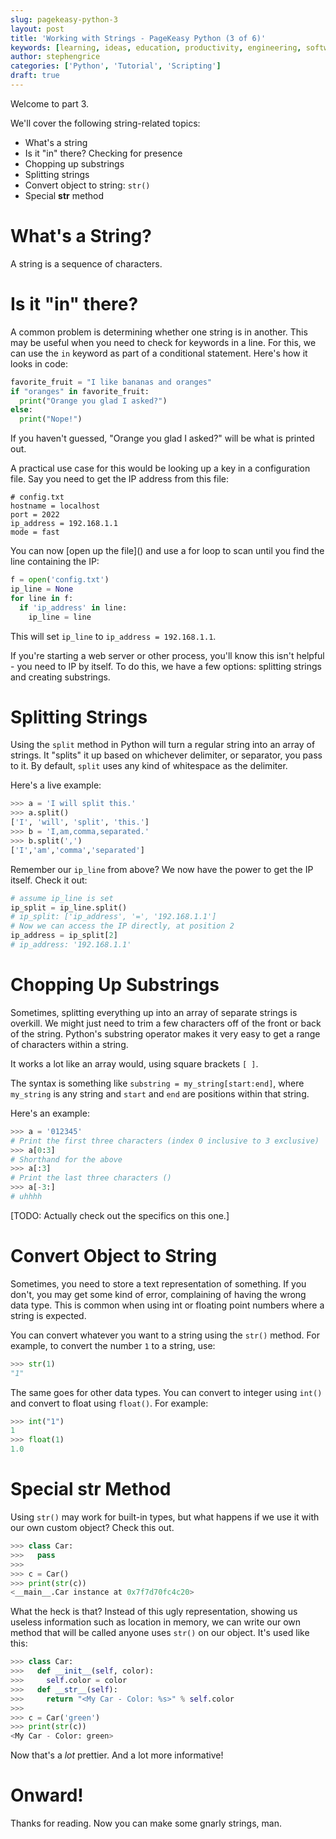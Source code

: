 ```yaml
---
slug: pagekeasy-python-3
layout: post
title: 'Working with Strings - PageKeasy Python (3 of 6)'
keywords: [learning, ideas, education, productivity, engineering, software engineering, technology, python, scripting, pagekey, pagekeasy, files]
author: stephengrice
categories: ['Python', 'Tutorial', 'Scripting']
draft: true
---
```


Welcome to part 3.

We'll cover the following string-related topics:

* What's a string
* Is it "in" there? Checking for presence
* Chopping up substrings
* Splitting strings
* Convert object to string: `str()`
* Special __str__ method

# What's a String?

A string is a sequence of characters.

# Is it "in" there?

A common problem is determining whether one string is in another. This may be useful when you need to check for keywords in a line. For this, we can use the `in` keyword as part of a conditional statement. Here's how it looks in code:

```python
favorite_fruit = "I like bananas and oranges"
if "oranges" in favorite_fruit:
  print("Orange you glad I asked?")
else:
  print("Nope!")
```

If you haven't guessed, "Orange you glad I asked?" will be what is printed out.

A practical use case for this would be looking up a key in a configuration file. Say you need to get the IP address from this file:

```
# config.txt
hostname = localhost
port = 2022
ip_address = 192.168.1.1
mode = fast
```

You can now \[open up the file\]() and use a for loop to scan until you find the line containing the IP:

```python
f = open('config.txt')
ip_line = None
for line in f:
  if 'ip_address' in line:
    ip_line = line
```

This will set `ip_line` to `ip_address = 192.168.1.1`.

If you're starting a web server or other process, you'll know this isn't helpful - you need to IP by itself. To do this, we have a few options: splitting strings and creating substrings.

# Splitting Strings

Using the `split` method in Python will turn a regular string into an array of strings. It "splits" it up based on whichever delimiter, or separator, you pass to it. By default, `split` uses any kind of whitespace as the delimiter.

Here's a live example:

```python
>>> a = 'I will split this.'
>>> a.split()
['I', 'will', 'split', 'this.']
>>> b = 'I,am,comma,separated.'
>>> b.split(',')
['I','am','comma','separated']
```

Remember our `ip_line` from above? We now have the power to get the IP itself. Check it out:

```python
# assume ip_line is set
ip_split = ip_line.split()
# ip_split: ['ip_address', '=', '192.168.1.1']
# Now we can access the IP directly, at position 2
ip_address = ip_split[2]
# ip_address: '192.168.1.1'
```

# Chopping Up Substrings

Sometimes, splitting everything up into an array of separate strings is overkill. We might just need to trim a few characters off of the front or back of the string. Python's substring operator makes it very easy to get a range of characters within a string.

It works a lot like an array would, using square brackets `[ ]`.

The syntax is something like `substring = my_string[start:end]`, where `my_string` is any string and `start` and `end` are positions within that string.

Here's an example:

```python
>>> a = '012345'
# Print the first three characters (index 0 inclusive to 3 exclusive)
>>> a[0:3]
# Shorthand for the above
>>> a[:3]
# Print the last three characters ()
>>> a[-3:]
# uhhhh
```

[TODO: Actually check out the specifics on this one.]

# Convert Object to String

Sometimes, you need to store a text representation of something. If you don't, you may get some kind of error, complaining of having the wrong data type. This is common when using int or floating point numbers where a string is expected.

You can convert whatever you want to a string using the `str()` method. For example, to convert the number `1` to a string, use:

```python
>>> str(1)
"1"
```

The same goes for other data types. You can convert to integer using `int()` and convert to float using `float()`. For example:

```python
>>> int("1")
1
>>> float(1)
1.0
```

# Special __str__ Method

Using `str()` may work for built-in types, but what happens if we use it with our own custom object? Check this out.

```python
>>> class Car:
>>>   pass
>>>
>>> c = Car()
>>> print(str(c))
<__main__.Car instance at 0x7f7d70fc4c20>
```

What the heck is that? Instead of this ugly representation, showing us useless information such as location in memory, we can write our own method that will be called anyone uses `str()` on our object. It's used like this:

```python
>>> class Car:
>>>   def __init__(self, color):
>>>     self.color = color
>>>   def __str__(self):
>>>     return "<My Car - Color: %s>" % self.color
>>>
>>> c = Car('green')
>>> print(str(c))
<My Car - Color: green>
```

Now that's a *lot* prettier. And a lot more informative!

# Onward!

Thanks for reading. Now you can make some gnarly strings, man.
